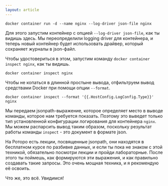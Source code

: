 ```yaml
---
layout: article
---
```

```
docker container run -d --name nginx --log-driver json-file nginx
```

Для этого запустим контейнер с опцией `--log-driver json-file`, как ты видишь здесь. Мы переопределили logging driver для контейнера, и теперь новый контейнер будет использовать драйвер, который сохраняет журналы в json-файл.

Чтобы удостовериться в этом, запустим команду `docker container inspect nginx`, как ты видишь. 

```
docker container inspect nginx
```

Чтобы не копаться в длинной простыне вывода, отфильтруем вывод средствами Docker при помощи опции `--format`.

```
docker container inspect --format '{{.HostConfig.LogConfig.Type}}' nginx
```

Мы передаем jsonpath-выражение, которое определяет место в выводе команды, которое нам требуется показать. Поэтому это выведет только тип установленной конфигурации логирования для контейнера `nginx`. Мы можем распарсить вывод таким образом, поскольку результат работы команды `inspect` - это документ в формате json.

На Роторо есть лекции, посвященные jsonpath, они находятся в бесплатном курсе по разбивке данных, и если ты пока не знаком с этой техникой, обязательно посмотри лекции и пройди лабораторные. После этого ты поймешь, как формируются эти выражения, и как правильно создавать такие запросы. Это очень мощная техника, и я рекомендую её освоить.

Что же, это всё. Увидимся!
